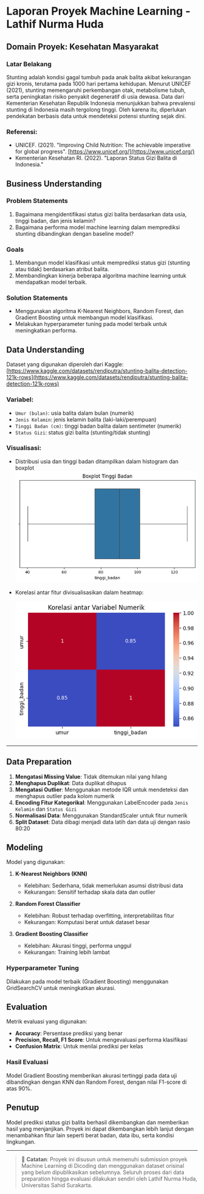 # Laporan Proyek Machine Learning - Lathif Nurma Huda

## Domain Proyek: Kesehatan Masyarakat

### Latar Belakang

Stunting adalah kondisi gagal tumbuh pada anak balita akibat kekurangan gizi kronis, terutama pada 1000 hari pertama kehidupan. Menurut UNICEF (2021), stunting memengaruhi perkembangan otak, metabolisme tubuh, serta peningkatan risiko penyakit degeneratif di usia dewasa. Data dari Kementerian Kesehatan Republik Indonesia menunjukkan bahwa prevalensi stunting di Indonesia masih tergolong tinggi. Oleh karena itu, diperlukan pendekatan berbasis data untuk mendeteksi potensi stunting sejak dini.

### Referensi:

- UNICEF. (2021). "Improving Child Nutrition: The achievable imperative for global progress". [https://www.unicef.org/](https://www.unicef.org/)
- Kementerian Kesehatan RI. (2022). "Laporan Status Gizi Balita di Indonesia."

## Business Understanding

### Problem Statements

1. Bagaimana mengidentifikasi status gizi balita berdasarkan data usia, tinggi badan, dan jenis kelamin?
2. Bagaimana performa model machine learning dalam memprediksi stunting dibandingkan dengan baseline model?

### Goals

1. Membangun model klasifikasi untuk memprediksi status gizi (stunting atau tidak) berdasarkan atribut balita.
2. Membandingkan kinerja beberapa algoritma machine learning untuk mendapatkan model terbaik.

### Solution Statements

- Menggunakan algoritma K-Nearest Neighbors, Random Forest, dan Gradient Boosting untuk membangun model klasifikasi.
- Melakukan hyperparameter tuning pada model terbaik untuk meningkatkan performa.

## Data Understanding

Dataset yang digunakan diperoleh dari Kaggle:
[https://www.kaggle.com/datasets/rendiputra/stunting-balita-detection-121k-rows](https://www.kaggle.com/datasets/rendiputra/stunting-balita-detection-121k-rows)

### Variabel:

- `Umur (bulan)`: usia balita dalam bulan (numerik)
- `Jenis Kelamin`: jenis kelamin balita (laki-laki/perempuan)
- `Tinggi Badan (cm)`: tinggi badan balita dalam sentimeter (numerik)
- `Status Gizi`: status gizi balita (stunting/tidak stunting)

### Visualisasi:

- Distribusi usia dan tinggi badan ditampilkan dalam histogram dan boxplot
  ![Boxplot](https://github.com/lathifhuda/Submission_Machine_Learning_Terapan/blob/main/boxplot.png)
- Korelasi antar fitur divisualisasikan dalam heatmap:

  ![Matriks Korelasi](https://github.com/lathifhuda/Submission_Machine_Learning_Terapan/raw/main/matrik%20korelasi.png)

---

## Data Preparation

1. **Mengatasi Missing Value**: Tidak ditemukan nilai yang hilang
2. **Menghapus Duplikat**: Data duplikat dihapus
3. **Mengatasi Outlier**: Menggunakan metode IQR untuk mendeteksi dan menghapus outlier pada kolom numerik
4. **Encoding Fitur Kategorikal**: Menggunakan LabelEncoder pada `Jenis Kelamin` dan `Status Gizi`
5. **Normalisasi Data**: Menggunakan StandardScaler untuk fitur numerik
6. **Split Dataset**: Data dibagi menjadi data latih dan data uji dengan rasio 80:20

## Modeling

Model yang digunakan:

1. **K-Nearest Neighbors (KNN)**

   - Kelebihan: Sederhana, tidak memerlukan asumsi distribusi data
   - Kekurangan: Sensitif terhadap skala data dan outlier

2. **Random Forest Classifier**

   - Kelebihan: Robust terhadap overfitting, interpretabilitas fitur
   - Kekurangan: Komputasi berat untuk dataset besar

3. **Gradient Boosting Classifier**

   - Kelebihan: Akurasi tinggi, performa unggul
   - Kekurangan: Training lebih lambat

### Hyperparameter Tuning

Dilakukan pada model terbaik (Gradient Boosting) menggunakan GridSearchCV untuk meningkatkan akurasi.

## Evaluation

Metrik evaluasi yang digunakan:

- **Accuracy**: Persentase prediksi yang benar
- **Precision, Recall, F1 Score**: Untuk mengevaluasi performa klasifikasi
- **Confusion Matrix**: Untuk menilai prediksi per kelas

### Hasil Evaluasi

Model Gradient Boosting memberikan akurasi tertinggi pada data uji dibandingkan dengan KNN dan Random Forest, dengan nilai F1-score di atas 90%.

## Penutup

Model prediksi status gizi balita berhasil dikembangkan dan memberikan hasil yang menjanjikan. Proyek ini dapat dikembangkan lebih lanjut dengan menambahkan fitur lain seperti berat badan, data ibu, serta kondisi lingkungan.

---

> 📌 **Catatan**: Proyek ini disusun untuk memenuhi submission proyek Machine Learning di Dicoding dan menggunakan dataset orisinal yang belum dipublikasikan sebelumnya. Seluruh proses dari data preparation hingga evaluasi dilakukan sendiri oleh Lathif Nurma Huda, Universitas Sahid Surakarta.
